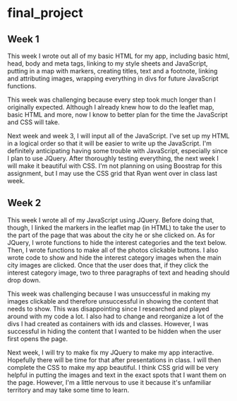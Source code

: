 # final_project

## Week 1


This week I wrote out all of my basic HTML for my app, including basic html, head, body and meta tags, linking to my style sheets and JavaScript, putting in a map with markers, creating titles, text and a footnote, linking and attributing images, wrapping everything in divs for future JavaScript functions.


This week was challenging because every step took much longer than I originally expected. Although I already knew how to do the leaflet map, basic HTML and more, now I know to better plan for the time the JavaScript and CSS will take.


Next week and week 3, I will input all of the JavaScript. I've set up my HTML in a logical order so that it will be easier to write up the JavaScript. I'm definitely anticipating having some trouble with JavaScript, especially since I plan to use JQuery. After thoroughly testing everything, the next week I will make it beautiful with CSS. I'm not planning on using Boostrap for this assignment, but I may use the CSS grid that Ryan went over in class last week.


## Week 2


This week I wrote all of my JavaScript using JQuery. Before doing that, though, I linked the markers in the leaflet map (in HTML) to take the user to the part of the page that was about the city he or she clicked on. As for JQuery, I wrote functions to hide the interest categories and the text below. Then, I wrote functions to make all of the photos clickable buttons. I also wrote code to show and hide the interest category images when the main city images are clicked. Once that the user does that, if they click the interest category image, two to three paragraphs of text and heading should drop down.


This week was challenging because I was unsuccessful in making my images clickable and therefore unsuccessful in showing the content that needs to show. This was disappointing since I researched and played around with my code a lot. I also had to change and reorganize a lot of the divs I had created as containers with ids and classes. However, I was successful in hiding the content that I wanted to be hidden when the user first opens the page.


Next week, I will try to make fix my JQuery to make my app interactive. Hopefully there will be time for that after presentations in class. I will then complete the CSS to make my app beautiful. I think CSS grid will be very helpful in putting the images and text in the exact spots that I want them on the page. However, I'm a little nervous to use it because it's unfamiliar territory and may take some time to learn.
